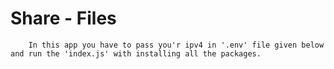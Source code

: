 # Share - Files

        In this app you have to pass you'r ipv4 in '.env' file given below and run the 'index.js' with installing all the packages.
